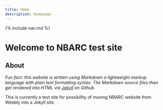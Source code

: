 ```yaml
---
title: Home
description: Homepage
---
```


{% include nav.md %}

# Welcome to NBARC test site

## About

_Fun fact: this website is written using Markdown a lightweight markup language with plain text formatting syntax. The Markdown source files then get rendered into HTML via [Jekyll](https://github.com/jekyll/jekyll) on Github._

This is currently a test site for possibility of moving NBARC website from Weebly into a Jekyll site.
